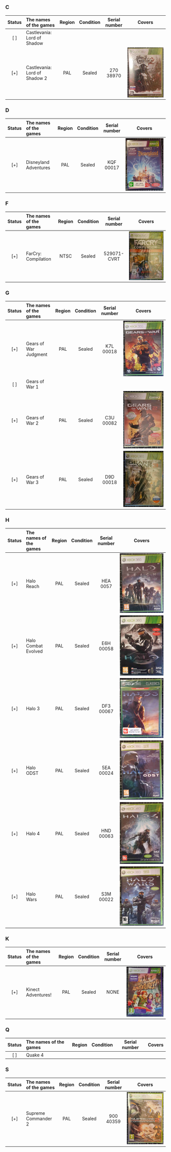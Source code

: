 ### C
 Status | The names of the games        | Region | Condition | Serial number | Covers 
:------:|:------------------------------|:------:|:---------:|:-------------:|:--------------:
 [ ]    | Castlevania: Lord of Shadow   |        |           |               |
 [+]    | Castlevania: Lord of Shadow 2 | PAL    | Sealed    | 270 38970     | ![cover](./covers/XBox_360/270_38970.jpg)

### D
 Status | The names of the games        | Region | Condition | Serial number | Covers 
:------:|:------------------------------|:------:|:---------:|:-------------:|:--------------:
 [+]    | Disneyland Adventures         | PAL    | Sealed    | KQF 00017     | ![cover](./covers/XBox_360/KQF_00017.jpg)

### F
 Status | The names of the games        | Region | Condition | Serial number | Covers 
:------:|:------------------------------|:------:|:---------:|:-------------:|:--------------:
 [+]    | FarCry: Compilation           | NTSC   | Sealed    | 529071-CVRT   | ![cover](./covers/XBox_360/529071-CVRT.jpg)

### G
 Status | The names of the games        | Region | Condition | Serial number | Covers 
:------:|:------------------------------|:------:|:---------:|:-------------:|:--------------:
 [+]    | Gears of War Judgment         | PAL    | Sealed    | K7L 00018     | ![cover](./covers/XBox_360/K7L_00018.jpg)
 [ ]    | Gears of War 1                |        |           |               |
 [+]    | Gears of War 2                | PAL    | Sealed    | C3U 00082     | ![cover](./covers/XBox_360/C3U_00082.jpg)
 [+]    | Gears of War 3                | PAL    | Sealed    | D9D 00018     | ![cover](./covers/XBox_360/D9D_00018.jpg)

### H
 Status | The names of the games        | Region | Condition | Serial number | Covers 
:------:|:------------------------------|:------:|:---------:|:-------------:|:--------------:
 [+]    | Halo Reach                    | PAL    | Sealed    | HEA 0057      | ![cover](./covers/XBox_360/HEA_0057.jpg)
 [+]    | Halo Combat Evolved           | PAL    | Sealed    | E6H 00058     | ![cover](./covers/XBox_360/E6H_00058.jpg)
 [+]    | Halo 3                        | PAL    | Sealed    | DF3 00067     | ![cover](./covers/XBox_360/DF3_00067.jpg)
 [+]    | Halo ODST                     | PAL    | Sealed    | 5EA 00024     | ![cover](./covers/XBox_360/5EA_00024.jpg)
 [+]    | Halo 4                        | PAL    | Sealed    | HND 00063     | ![cover](./covers/XBox_360/HND_00063.jpg)
 [+]    | Halo Wars                     | PAL    | Sealed    | S3M 00022     | ![cover](./covers/XBox_360/S3M_00022.jpg)

### K
 Status | The names of the games        | Region | Condition | Serial number | Covers 
:------:|:------------------------------|:------:|:---------:|:-------------:|:--------------:
 [+]    | Kinect Adventures!            | PAL    | Sealed    | NONE          | ![cover](./covers/XBox_360/KINECT_ADVENTURES!.jpg)

### Q
 Status | The names of the games        | Region | Condition | Serial number | Covers 
:------:|:------------------------------|:------:|:---------:|:-------------:|:--------------:
 [ ]    | Quake 4                       |        |           |               |

### S
 Status | The names of the games        | Region | Condition | Serial number | Covers 
:------:|:------------------------------|:------:|:---------:|:-------------:|:--------------:
 [+]    | Supreme Commander 2           | PAL    | Sealed    | 900 40359     | ![cover](./covers/XBox_360/900_40359.jpg)
